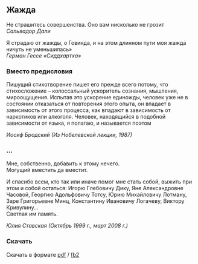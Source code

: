 ## Жажда

Не страшитесь совершенства. Оно вам нисколько не грозит  
*Сальвадор Дали*

Я страдаю от жажды, о Говинда, и на этом длинном пути моя жажда ничуть не уменьшилась»  
*Герман Гессе «Сиддхартха»*

### Вместо предисловия

Пишущий стихотворение пишет его прежде всего потому, что стихосложение – колоссальный ускоритель сознания, мышления, мироощущения. Испытав это ускорение единожды, человек уже не в состоянии отказаться от повторения этого опыта, он впадает в зависимость от этого процесса, как впадают в зависимость от наркотиков или алкоголя. Человек, находящийся в подобной зависимости от языка, я полагаю, и называется поэтом

*Иосиф Бродский (Из Нобелевской лекции, 1987)*

### ...

Мне, собственно, добавить к этому нечего.  
Могущий вместить да вместит.  

И спасибо всем, кто так или иначе помог мне стать собой, выжить при этом  и собой остаться: Игорю Глебовичу Дику, Яне Александровне Часовой, Георгию Адольфовичу Тотсу, Юрию Михайловичу Лотману, Заре Григорьевне Минц,  Константину Ивановичу Логачеву, Виктору Кривулину…  
Светлая им память.  

*Юлия Ставская (Октябрь 1999 г., март 2008 г.)*

### Скачать

Скачать в формате [pdf](/pdf) / [fb2](/fb2)